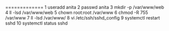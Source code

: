 =============
    1  useradd anita
    2  passwd anita
    3  mkdir -p /var/www/web
    4  ll -lsd /var/www/web
    5  chown root:root  /var/www
    6  chmod -R 755 /var/www
    7  ll -lsd /var/www/
    8  vi /etc/ssh/sshd_config
    9  systemctl restart sshd
   10  systemctl status sshd
